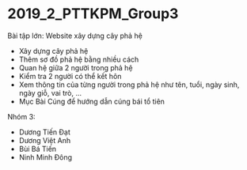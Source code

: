 # 2019_2_PTTKPM_Group3
Bài tập lớn: Website xây dựng cây phả hệ
- Xây dựng cây phả hệ
- Thêm sơ đồ phả hệ bằng nhiều cách
- Quan hệ giữa 2 người trong phả hệ
- Kiểm tra 2 người có thể kết hôn
- Xem thông tin của từng người trong phả hệ như tên, tuổi, ngày sinh, ngày giỗ, vai trò, ...
- Mục Bài Cúng để hướng dẫn cúng bái tổ tiên

 Nhóm 3:
- Dương Tiến Đạt
- Dương Việt Anh
- Bùi Bá Tiến
- Ninh Minh Đông
